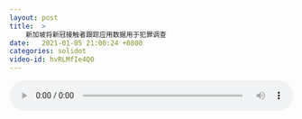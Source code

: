 ```yaml
---
layout: post
title:  >
    新加坡将新冠接触者跟踪应用数据用于犯罪调查
date:   2021-01-05 21:00:24 +0800
categories: solidot
video-id: hvRLMfIe4Q0
---
```


<audio src="/assets/056452d8669e1dc23906ca5d2dea034b.mp3" style="width: 100%;" controls></audio>


